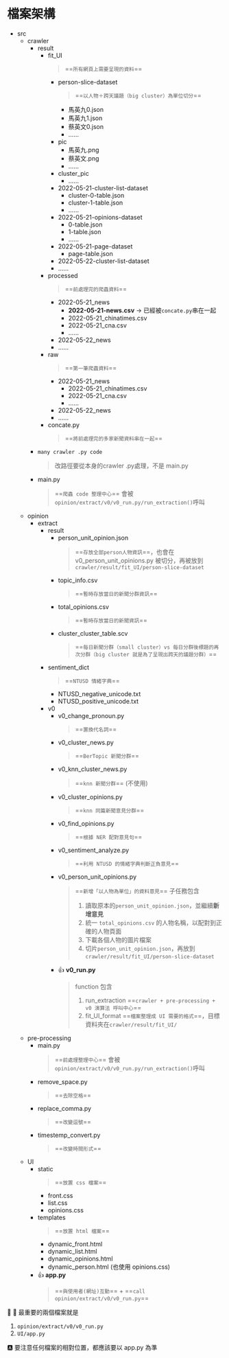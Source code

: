# 檔案架構
- src
    - crawler
        - result
            - fit_UI
                >==`所有網頁上需要呈現的資料`==
                - person-slice-dataset
                    >==`以人物＋跨天議題（big cluster）為單位切分`==
                    - 馬英九0.json
                    - 馬英九1.json
                    - 蔡英文0.json
                    - ......
                - pic
                    - 馬英九.png
                    - 蔡英文.png
                    - ......
                - cluster_pic
                    - ......
                - 2022-05-21-cluster-list-dataset
                    - cluster-0-table.json
                    - cluster-1-table.json
                    - ......
                - 2022-05-21-opinions-dataset
                    - 0-table.json
                    - 1-table.json
                    - ......
                - 2022-05-21-page-dataset
                    - page-table.json
                - 2022-05-22-cluster-list-dataset
                - ......
            - processed
                >==`前處理完的爬蟲資料`==
                - 2022-05-21_news
                    - **2022-05-21-news.csv** -> 已經被`concate.py`串在一起
                    - 2022-05-21_chinatimes.csv
                    - 2022-05-21_cna.csv
                    - ......
                - 2022-05-22_news
                - ......
            - raw
                >==`第一筆爬蟲資料`==
                - 2022-05-21_news
                    - 2022-05-21_chinatimes.csv
                    - 2022-05-21_cna.csv
                    - ......
                - 2022-05-22_news
                - ......
            - concate.py
                >==`將前處理完的多家新聞資料串在一起`==
        - `many crawler .py code`
            >改路徑要從本身的crawler .py處理，不是 main.py
        - main.py
            >==`爬蟲 code 整理中心`== 會被 `opinion/extract/v0/v0_run.py/run_extraction()`呼叫 
    - opinion
        - extract
            - result
                - person_unit_opinion.json
                    >==`存放全部person人物資訊`==，也會在 v0_person_unit_opinions.py 被切分，再被放到 `crawler/result/fit_UI/person-slice-dataset`
                - topic_info.csv
                    >==`暫時存放當日的新聞分群資訊`==
                - total_opinions.csv
                    >==`暫時存放當日的新聞資訊`==
                - cluster_cluster_table.scv
                    >==`每日新聞分群（small cluster）vs 每日分群後標題的再次分群（big cluster 就是為了呈現出跨天的議題分群）`==
            - sentiment_dict
                 >==`NTUSD 情緒字典`==
                - NTUSD_negative_unicode.txt
                - NTUSD_positive_unicode.txt
            - v0
                - v0_change_pronoun.py
                    >==`置換代名詞`==
                - v0_cluster_news.py
                    >==`BerTopic 新聞分群`==
                - v0_knn_cluster_news.py
                    >==`knn 新聞分群`== (不使用)
                - v0_cluster_opinions.py
                    >==`knn 同篇新聞意見分群`==
                - v0_find_opinions.py
                    >==`根據 NER 配對意見句`==
                - v0_sentiment_analyze.py
                    >==`利用 NTUSD 的情緒字典判斷正負意見`==
                - v0_person_unit_opinions.py
                    >==`新增「以人物為單位」的資料意見`==
                    >子任務包含
                    >1. 讀取原本的`person_unit_opinion.json`，並繼續**新增意見**
                    >2. 統一 `total_opinions.csv` 的人物名稱，以配對到正確的人物頁面
                    >3. 下載各個人物的圖片檔案
                    >4. 切片`person_unit_opinion.json`，再放到`crawler/result/fit_UI/person-slice-dataset`
                - :+1: **v0_run.py** 
                    >function 包含
                    >1. run_extraction ==`crawler + pre-processing + v0 演算法 呼叫中心`==
                    >2. fit_UI_format ==`檔案整理成 UI 需要的格式`==，目標資料夾在`crawler/result/fit_UI/`
    - pre-processing 
        - main.py
           >==`前處理整理中心`== 會被 `opinion/extract/v0/v0_run.py/run_extraction()`呼叫 
        - remove_space.py
            >==`去除空格`==
        - replace_comma.py
            >==`改變逗號`==
        - timestemp_convert.py
            >==`改變時間形式`==
    - UI
        - static
            >==`放置 css 檔案`==
            - front.css
            - list.css
            - opinions.css
        - templates
            >==`放置 html 檔案`==
            - dynamic_front.html
            - dynamic_list.html
            - dynamic_opinions.html
            - dynamic_person.html (也使用 opinions.css)
        - :+1: **app.py**
            >==`與使用者(網址)互動`== + ==`call opinion/extract/v0/v0_run.py`==

:100: :100: 最重要的兩個檔案就是
1. `opinion/extract/v0/v0_run.py`
2. `UI/app.py`

:a: 要注意任何檔案的相對位置，都應該要以 app.py 為準

